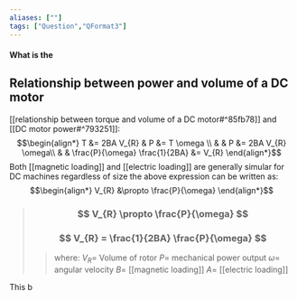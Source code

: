 ```yaml
---
aliases: [""]
tags: ["Question","QFormat3"]
---
```


#### What is the
## Relationship between power and volume of a DC motor
[[relationship between torque and volume of a DC motor#^85fb78]] and [[DC motor power#^793251]]:
$$\begin{align*}
T &= 2BA V_{R} & P &= T \omega \\
& & P &= 2BA V_{R} \omega\\
& & \frac{P}{\omega} \frac{1}{2BA} &= V_{R} 
\end{align*}$$
Both [[magnetic loading]] and [[electric loading]] are generally simular for DC machines regardless of size the above expression can be written as:
$$\begin{align*}
V_{R} &\propto \frac{P}{\omega}
\end{align*}$$

> ### $$ V_{R} \propto \frac{P}{\omega} $$ 
> ### $$ V_{R} = \frac{1}{2BA} \frac{P}{\omega} $$ 
>> where:
>> $V_{R}=$ Volume of rotor
>> $P=$ mechanical power output
>> $\omega=$ angular velocity
>> $B=$ [[magnetic loading]]
>> $A=$ [[electric loading]]

This b